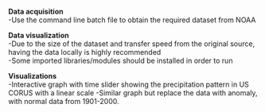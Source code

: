 **Data acquisition**\
-Use the command line batch file to obtain the required dataset from NOAA

**Data visualization**\
-Due to the size of the dataset and transfer speed from the original source, having the data locally is highly recommended\
-Some imported libraries/modules should be installed in order to run

**Visualizations**\
-Interactive graph with time slider showing the precipitation pattern in US CORUS with a linear scale
-Similar graph but replace the data with anomaly, with normal data from 1901-2000.
